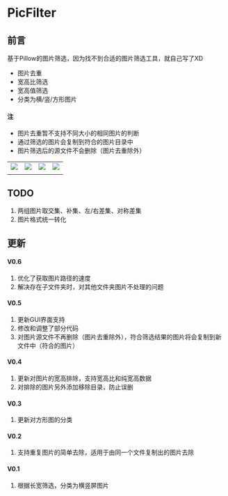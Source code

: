 # PicFilter
## 前言
基于Pillow的图片筛选，因为找不到合适的图片筛选工具，就自己写了XD

* 图片去重
* 宽高比筛选
* 宽高值筛选
* 分类为横/竖/方形图片

#### 注
* 图片去重暂不支持不同大小的相同图片的判断
* 通过筛选的图片会复制到符合的图片目录中
* 图片筛选后的源文件不会删除（图片去重除外）

|||||
|-|-|-|-|
|![](https://raw.githubusercontent.com/Exisi/PicFilter/main/img/show/1.jpg)|![](https://raw.githubusercontent.com/Exisi/PicFilter/main/img/show/2.jpg)|![](https://raw.githubusercontent.com/Exisi/PicFilter/main/img/show/3.jpg)|![](https://raw.githubusercontent.com/Exisi/PicFilter/main/img/show/4.jpg)|
|||||


## TODO
1. 两组图片取交集、补集、左/右差集、对称差集
2. 图片格式统一转化


## 更新
#### V0.6
1. 优化了获取图片路径的速度
2. 解决存在子文件夹时，对其他文件夹图片不处理的问题

#### V0.5
1. 更新GUI界面支持
2. 修改和调整了部分代码
3. 对图片源文件不再删除（图片去重除外），符合筛选结果的图片将会复制到新文件中（符合的图片）

#### V0.4
1. 更新对图片的宽高排除，支持宽高比和纯宽高数据
2. 对排除的图片另外添加移除目录，防止误删

#### V0.3
1. 更新对方形图的分类

#### V0.2
1. 支持重复图片的简单去除，适用于由同一个文件复制出的图片去除

#### V0.1
1. 根据长宽筛选，分类为横竖屏图片

